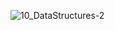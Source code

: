![10_DataStructures-2](https://user-images.githubusercontent.com/35743667/57975530-7c2e9a00-79d3-11e9-9061-d7ed93bd0b71.jpg)
